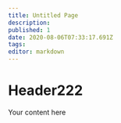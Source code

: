 ```yaml
---
title: Untitled Page
description: 
published: 1
date: 2020-08-06T07:33:17.691Z
tags: 
editor: markdown
---
```


# Header222
Your content here